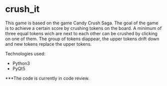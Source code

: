 # crush_it

This game is based on the game Candy Crush Saga. 
The goal of the game is to achieve a certain score by crushing tokens on the board.
A minimum of three equal tokens wich are next to each other can be crushed by clicking on one of them. 
The group of tokens diappear, the upper tokens drift down and new tokens replace the upper tokens.

Technologies used:
* Python3
* PyQt5

***The code is currently in code review.
